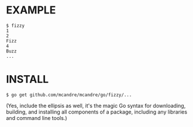 # EXAMPLE

```
$ fizzy
1
2
Fizz
4
Buzz
...
```

# INSTALL

```
$ go get github.com/mcandre/mcandre/go/fizzy/...
```

(Yes, include the ellipsis as well, it's the magic Go syntax for downloading, building, and installing all components of a package, including any libraries and command line tools.)
